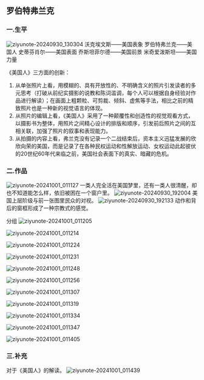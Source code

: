 ## 罗伯特弗兰克
### 一.生平
![ziyunote-20240930_130304](https://gitee.com/kawahara0616/photographnotes/raw/master/imgs/202409301303181.png)
沃克埃文斯——美国表象
罗伯特弗兰克——美国人
史蒂芬肖尔——美国表面
乔斯坦菲尔德——美国前景
米奇爱泼斯坦——美国力量

《美国人》三方面的创新：
1. 从单张照片上看，用模糊的、具有开放性的、不明确含义的照片引发读者的多元思考（打破从前纪实摄影的说教和陈词滥调，每个人可以根据自身经验对作品进行解读）；在画面上粗颗粒、可剪裁、倾斜、虚焦等手法，相比之前的精致照片也是一种新的视觉语言的体现。
2. 从照片的编辑上看，《美国人》采用了一种颠覆性和创造性的视觉观看方式，以摄影书为整体，用照片之间精心设计的排版和顺序，引发前后照片之间的互相关联，加强了照片的叙事和表现能力。
3. 从拍摄的内容上看，弗兰克没有记录一个二战结束后，资本主义迅猛发展的欣欣向荣的美国，而是记录了在各种民权运动和性解放运动、女权运动此起彼伏的20世纪60年代来临之前，美国社会表面下的真实、暗藏的危机。

### 二.作品

![ziyunote-20241001_011127](https://gitee.com/kawahara0616/photographnotes/raw/master/imgs/202410010111104.png)
一类人完全活在美国梦里，还有一类人很清醒，却也不知道能怎么样，依旧被困在一个窗户里。
![ziyunote-20240930_192004](https://gitee.com/kawahara0616/photographnotes/raw/master/imgs/202409301920721.png)
美国上层阶级与前一张图里民众的对视。
![ziyunote-20240930_192133](https://gitee.com/kawahara0616/photographnotes/raw/master/imgs/202409301921827.png)
动作和背后的窗框形成了一种宗教式的感觉。

分组
![ziyunote-20241001_011205](https://gitee.com/kawahara0616/photographnotes/raw/master/imgs/202410010112941.png)

![ziyunote-20241001_011214](https://gitee.com/kawahara0616/photographnotes/raw/master/imgs/202410010112821.png)

![ziyunote-20241001_011224](https://gitee.com/kawahara0616/photographnotes/raw/master/imgs/202410010112840.png)

![ziyunote-20241001_011231](https://gitee.com/kawahara0616/photographnotes/raw/master/imgs/202410010112768.png)

![ziyunote-20241001_011248](https://gitee.com/kawahara0616/photographnotes/raw/master/imgs/202410010112952.png)

![ziyunote-20241001_011256](https://gitee.com/kawahara0616/photographnotes/raw/master/imgs/202410010112656.png)

![ziyunote-20241001_011307](https://gitee.com/kawahara0616/photographnotes/raw/master/imgs/202410010113021.png)

![ziyunote-20241001_011319](https://gitee.com/kawahara0616/photographnotes/raw/master/imgs/202410010113700.png)

![ziyunote-20241001_011334](https://gitee.com/kawahara0616/photographnotes/raw/master/imgs/202410010113674.png)

![ziyunote-20241001_011347](https://gitee.com/kawahara0616/photographnotes/raw/master/imgs/202410010113904.png)

![ziyunote-20241001_011405](https://gitee.com/kawahara0616/photographnotes/raw/master/imgs/202410010114534.png)

### 三.补充
对于《美国人》的解读。
![ziyunote-20241001_011439](https://gitee.com/kawahara0616/photographnotes/raw/master/imgs/202410010114714.png)
